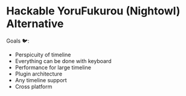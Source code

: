 Hackable YoruFukurou (Nightowl) Alternative
===========================================

Goals :bird::

- Perspicuity of timeline
- Everything can be done with keyboard
- Performance for large timeline
- Plugin architecture
- Any timeline support
- Cross platform

